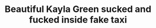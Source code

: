 ---
layout: post
title: Beautiful Kayla Green sucked and fucked inside fake taxi
duration: '06:56'
view: 285
rate: 2
video: 'https://flashservice.xvideos.com/embedframe/26096721'
priority: 0.9
changefreq: daily
---